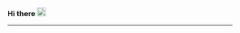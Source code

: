 ### Hi there  <img src="https://github.com/JayantGoel001/JayantGoel001/blob/master/GIF/Hi.gif" width="20px" />
---
<br/>
